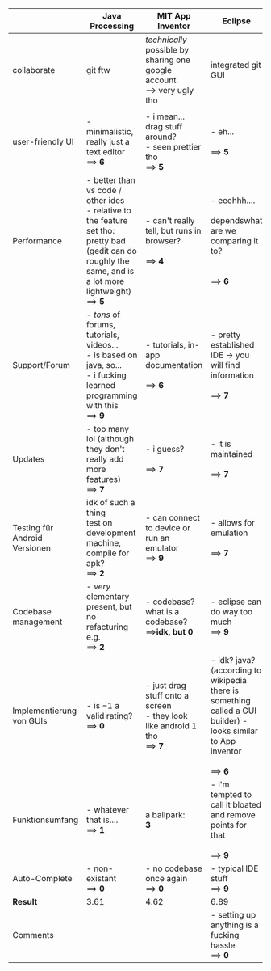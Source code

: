 
|                               | Java Processing                                                                                                                                                 | MIT App Inventor                                                               | Eclipse                                                                                                                           | Powerpoint                   |
| ----------------------------- | --------------------------------------------------------------------------------------------------------------------------------------------------------------- | ------------------------------------------------------------------------------ | --------------------------------------------------------------------------------------------------------------------------------- | ---------------------------- |
| collaborate                   | git ftw                                                                                                                                                         | _technically_ possible by sharing one google account<br>--> very ugly tho      | integrated git GUI                                                                                                                | heck yea onedrive here we go |
|                               |                                                                                                                                                                 |                                                                                |                                                                                                                                   |                              |
| user-friendly UI              | - minimalistic, really just a text editor<br>==> **6**                                                                                                          | - i mean... drag stuff around?<br>- seen prettier tho<br>==> **5**             | - eh...<br><br>==> **5**                                                                                                          | 0                            |
| Performance                   | - better than vs code / other ides<br>- relative to the feature set tho: pretty bad (gedit can do roughly the same, and is a lot more lightweight)<br>==> **5** | - can't really tell, but runs in browser?<br><br>==> **4**                     | - eeehhh.... <br><br>dependswhat are we comparing it to?<br><br><br>==> **6**                                                     | 3                            |
| Support/Forum                 | - _tons_  of forums, tutorials, videos...<br>- is based on java, so...<br>- i fucking learned programming with this<br>==> **9**                                | - tutorials, in-app documentation<br><br>==> **6**                             | - pretty established IDE -> you will find information<br><br>==> **7**                                                            | 3                            |
| Updates                       | - too many lol (although they don't really add more features)<br>==> **7**                                                                                      | - i guess?<br><br>==> **7**                                                    | - it is maintained<br><br>==> **7**                                                                                               | 9                            |
| Testing für Android Versionen | idk of such a thing<br>test on development machine, compile for apk?<br>==> **2**                                                                               | - can connect to device or run an emulator<br>==> **9**                        | - allows for emulation<br><br>==> **7**                                                                                           | 0                            |
| Codebase management           | - _very_ elementary present, but no refacturing e.g.<br>==> **2**                                                                                               | - codebase? what is a codebase?<br>==>**idk, but 0**                           | - eclipse can do way too much<br>==> **9**                                                                                        | 0                            |
| Implementierung von GUIs      | - is $-1$ a valid rating?<br>==> **0**                                                                                                                          | - just drag stuff onto a screen<br>- they look like android 1 tho<br>==> **7** | - idk? java?<br>(according to wikipedia there is something called a GUI builder) - looks similar to App inventor<br><br>==> **6** | 10                           |
| Funktionsumfang               | - whatever that is....<br>==> **1**                                                                                                                             | a ballpark:<br>**3**                                                           | - i'm tempted to call it bloated and remove points for that<br><br>==> **9**                                                      | 0                            |
| Auto-Complete                 | - non-existant<br>==> **0**                                                                                                                                     | - no codebase once again<br>==> **0**                                          | - typical IDE stuff<br>==> **9**                                                                                                  | 0                            |
| **Result**                    | $3.61$                                                                                                                                                          | $4.62$                                                                         | $6.89$                                                                                                                            |                              |
| Comments                      |                                                                                                                                                                 |                                                                                | - setting up anything is a fucking hassle<br>==> **0**                                                                            |                              |
